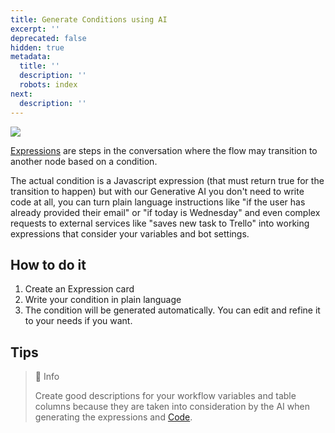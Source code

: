 ```yaml
---
title: Generate Conditions using AI
excerpt: ''
deprecated: false
hidden: true
metadata:
  title: ''
  description: ''
  robots: index
next:
  description: ''
---
```

![](https://files.readme.io/4d91065-image.png)

[Expressions](..docs/transition#expression) are steps in the conversation where the flow may transition to another node based on a condition.

The actual condition is a Javascript expression (that must return true for the transition to happen) but with our Generative AI you don't need to write code at all, you can turn plain language instructions like "if the user has already provided their email" or "if today is Wednesday" and even complex requests to external services like "saves new task to Trello" into working expressions that consider your variables and bot settings.

## How to do it

1. Create an Expression card
2. Write your condition in plain language
3. The condition will be generated automatically. You can edit and refine it to your needs if you want.

## Tips

> 📘 Info
>
> Create good descriptions for your workflow variables and table columns because they are taken into consideration by the AI when generating the expressions and [Code](..docs/generate-code-using-ai).
